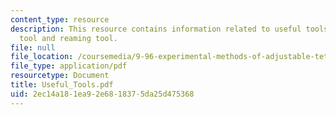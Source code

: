 ```yaml
---
content_type: resource
description: This resource contains information related to useful tools like turning
  tool and reaming tool.
file: null
file_location: /coursemedia/9-96-experimental-methods-of-adjustable-tetrode-array-neurophysiology-january-iap-2001/2ec14a181ea92e6818375da25d475368_Useful_Tools.pdf
file_type: application/pdf
resourcetype: Document
title: Useful_Tools.pdf
uid: 2ec14a18-1ea9-2e68-1837-5da25d475368
---
```

